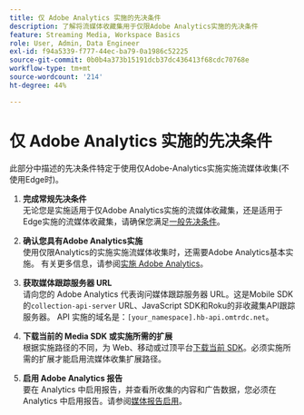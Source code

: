 ```yaml
---
title: 仅 Adobe Analytics 实施的先决条件
description: 了解将流媒体收藏集用于仅限Adobe Analytics实施的先决条件
feature: Streaming Media, Workspace Basics
role: User, Admin, Data Engineer
exl-id: f94a5339-f777-44ec-ba79-0a1986c52225
source-git-commit: 0b0b4a373b15191dcb37dc436413f68cdc70768e
workflow-type: tm+mt
source-wordcount: '214'
ht-degree: 44%

---
```


# 仅 Adobe Analytics 实施的先决条件

此部分中描述的先决条件特定于使用仅Adobe-Analytics实施实施流媒体收集(不使用Edge时)。

1. **完成常规先决条件**<br>
无论您是实施适用于仅Adobe Analytics实施的流媒体收藏集，还是适用于Edge实施的流媒体收藏集，请确保您满足[一般先决条件](/help/getting-started/prereqs.md)。

1. **确认您具有Adobe Analytics实施**<br>
使用仅限Analytics的实施实施流媒体收集时，还需要Adobe Analytics基本实施。 有关更多信息，请参阅[实施 Adobe Analytics](https://experienceleague.adobe.com/docs/analytics/implementation/home.html?lang=zh-Hans)。

1. **获取媒体跟踪服务器 URL**<br>
请向您的 Adobe Analytics 代表询问媒体跟踪服务器 URL。这是Mobile SDK的`collection-api-server` URL、JavaScript SDK和Roku的非收藏集API跟踪服务器。 API 实施的域名是：`[your_namespace].hb-api.omtrdc.net`。

1. **下载当前的 Media SDK 或实施所需的扩展**<br>
根据实施路径的不同，为 Web、移动或过顶平台[下载当前 SDK](/help/getting-started/download-sdks.md)。必须实施所需的扩展才能启用流媒体收集扩展路径。

1. **启用 Adobe Analytics 报告**<br>
要在 Analytics 中启用报告，并查看所收集的内容和广告数据，您必须在 Analytics 中启用报告。请参阅[媒体报告启用](/help/reporting/media-reports-enable.md)。
